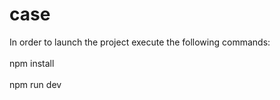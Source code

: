 # case

In order to launch the project execute the following commands:\
\
  npm install\
  \
  npm run dev
